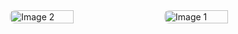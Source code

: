 <div style="display: flex; justify-content: center; align-items: flex-start; gap: 20px;">
  <img src="https://github.com/user-attachments/assets/46afd100-ae3d-4463-9288-96291254723e" alt="Image 2" style="width: 45%; height: auto; border-radius: 8px;" />
   <img src="https://github.com/user-attachments/assets/e4b847d5-2036-4968-8e6d-2ad9f7ae9b12" alt="Image 1" style="width: 45%; height: auto; border-radius: 8px;" />
</div>
